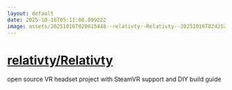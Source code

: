 ```yaml
---
layout: default
date: 2025-10-16T05:11:08.099222
image: assets/20251016T020615448--relativty--Relativty--20251016T024252449--cropped.png
---
```


# [relativty/Relativty](https://github.com/relativty/Relativty)

open source VR headset project with SteamVR support and DIY build guide
